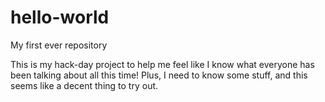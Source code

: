 # hello-world
My first ever repository

This is my hack-day project to help me feel like I know what everyone has been talking about all this time!
Plus, I need to know some stuff, and this seems like a decent thing to try out.
